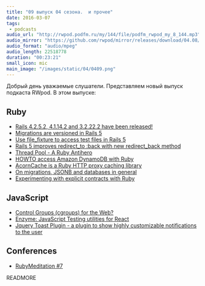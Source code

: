 ```yaml
---
title: "09 выпуск 04 сезона.  и прочее"
date: 2016-03-07
tags:
 - podcasts
audio_url: "http://rwpod.podfm.ru/my/144/file/podfm_rwpod_my_8_144.mp3"
audio_mirror: "https://github.com/rwpod/mirror/releases/download/04.08/0408.mp3"
audio_format: "audio/mpeg"
audio_length: 22518778
duration: "00:23:21"
small_icon: mic
main_image: "/images/static/04/0409.png"
---
```


Добрый день уважаемые слушатели. Представляем новый выпуск подкаста RWpod. В этом выпуске:

## Ruby

 - [Rails 4.2.5.2, 4.1.14.2 and 3.2.22.2 have been released!](http://weblog.rubyonrails.org/2016/2/29/Rails-4-2-5-2-4-1-14-2-3-2-22-2-have-been-released/)
 - [Migrations are versioned in Rails 5](http://blog.bigbinary.com/2016/03/01/migrations-are-versioned-in-rails-5.html)
 - [Use file_fixture to access test files in Rails 5](http://blog.bigbinary.com/2016/03/02/use-file_fixture-to-access-test-files-rails-5.html)
 - [Rails 5 improves redirect_to :back with new redirect_back method](http://blog.bigbinary.com/2016/02/29/rails-5-improves-redirect_to_back-with-redirect-back.html)
 - [Thread Pool - A Ruby Antihero](https://rossta.net/blog/a-ruby-antihero-thread-pool.html)
 - [HOWTO access Amazon DynamoDB with Ruby](http://readysteadycode.com/howto-access-amazon-dynamodb-with-ruby)
 - [AcornCache is a Ruby HTTP proxy caching library](https://github.com/acorncache/acorn-cache)
 - [On migrations, JSONB and databases in general](https://www.amberbit.com/blog/2016/2/28/on-migrations-jsonb-and-databases-in-general/)
 - [Experimenting with explicit contracts with Ruby](http://blog.plataformatec.com.br/2016/02/experimenting-with-explicit-contracts-with-ruby/)

## JavaScript

 - [Control Groups (cgroups) for the Web?](https://www.igvita.com/2016/03/01/control-groups-cgroups-for-the-web/)
 - [Enzyme: JavaScript Testing utilities for React](https://medium.com/airbnb-engineering/enzyme-javascript-testing-utilities-for-react-a417e5e5090f)
 - [Jquery Toast Plugin - a plugin to show highly customizable notifications to the user](http://kamranahmed.info/toast)

## Conferences

 - [RubyMeditation #7](http://rubymeditation7.eventbrite.com)

READMORE

